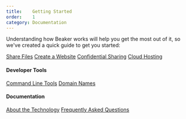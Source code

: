 ```yaml
---
title:    Getting Started
order:    1
category: Documentation
---
```


Understanding how Beaker works will help you get the most out of it, so we've created a quick guide to get you started:

<a class="btn btn-block" href="/docs/guides/share-files.html"><i class="fa fa-share-alt" aria-hidden="true"></i> Share Files</a>
<a class="btn btn-block" href="/docs/guides/create-a-website.html"><i class="fa fa-file-code-o" aria-hidden="true"></i> Create a Website</a>
<a class="btn btn-block" href="/docs/guides/confidential-sharing.html"><i class="fa fa-shield" aria-hidden="true"></i> Confidential Sharing</a>
<a class="btn btn-block" href="/docs/guides/cloud-hosting.html"><i class="fa fa-cloud" aria-hidden="true"></i> Cloud Hosting</a>

#### Developer Tools

<a class="btn btn-block" href="/docs/devtools/cli.html"><i class="fa fa-terminal" aria-hidden="true"></i> Command Line Tools</a>
<a class="btn btn-block" href="/docs/devtools/dns.html"><i class="fa fa-globe" aria-hidden="true"></i> Domain Names</a>

#### Documentation

<a class="btn btn-block" href="/docs/technology.html"><i class="fa fa-info-circle" aria-hidden="true"></i> About the Technology</a>
<a class="btn btn-block" href="/docs/faq.html"><i class="fa fa-question-circle" aria-hidden="true"></i> Frequently Asked Questions</a>
